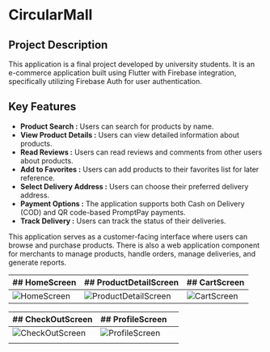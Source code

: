 # CircularMall 


## Project Description
This application is a final project developed by university students. It is an e-commerce application built using Flutter with Firebase integration, specifically utilizing Firebase Auth for user authentication.

## Key Features
* **Product Search :** Users can search for products by name.
* **View Product Details :** Users can view detailed information about products.
* **Read Reviews :** Users can read reviews and comments from other users about products.
* **Add to Favorites :** Users can add products to their favorites list for later reference.
* **Select Delivery Address :** Users can choose their preferred delivery address.
* **Payment Options :** The application supports both Cash on Delivery (COD) and QR code-based PromptPay payments.
* **Track Delivery :** Users can track the status of their deliveries.

This application serves as a customer-facing interface where users can browse and purchase products. There is also a web application component for merchants to manage products, handle orders, manage deliveries, and generate reports.

| ## HomeScreen               | ## ProductDetailScreen     | ## CartScreen               |
|-----------------------------|-----------------------------|-----------------------------|
| ![HomeScreen](https://github.com/MooOun/circularmallbc/blob/main/ScreenShot/HomeScreen.png) | ![ProductDetailScreen](https://github.com/MooOun/circularmallbc/blob/main/ScreenShot/ProductDetail.png) | ![CartScreen](https://github.com/MooOun/circularmallbc/blob/main/ScreenShot/Cart.png) |

| ## CheckOutScreen               | ## ProfileScreen     |                            |
|-----------------------------|-----------------------------|----------------------------|
| ![CheckOutScreen](https://github.com/MooOun/circularmallbc/blob/main/ScreenShot/CheckOut.png) | ![ProfileScreen](https://github.com/MooOun/circularmallbc/blob/main/ScreenShot/Profile.png) |                            |
              |
